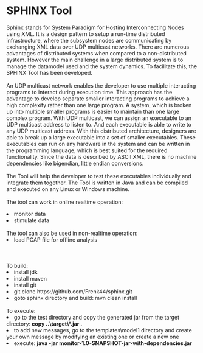 SPHINX Tool
======
Sphinx stands for System Paradigm for Hosting Interconnecting Nodes using XML.
It is a design pattern to setup a run-time distributed infrastructure, where the subsystem nodes are communicating by exchanging XML data over UDP multicast networks. There are numerous advantages of distributed systems when compared to a non-distributed system. However the main challenge in a large distributed system is to manage the datamodel used and the system dynamics. To facilitate this, the SPHINX Tool has been developed.<br>
<br>
An UDP multicast network enables the developer to use multiple interacting programs to interact during execution time. This approach has the advantage to develop separate smaller interacting programs to achieve a high complexity rather than one large program. A system, which is broken up into multiple smaller programs is easier to maintain than one large complex program. With UDP multicast, we can assign an executable to an UDP multicast address to listen to. And each executable is able to write to any UDP multicast address. With this distributed architecture, designers are able to break up a large executable into a set of smaller executables. These executables can run on any hardware in the system and can be written in the programming language, which is best suited for the required functionality. Since the data is described by ASCII XML, there is no machine dependencies like bigendian, little endian conversions.
<br>
<br>
The Tool will help the developer to test these executables individually and integrate them together. The Tool is written in Java and can be compiled and executed on any Linux or Windows machine.
<br>
<br>
The tool can work in online realtime operation:
  <li> monitor data </li>
  <li> stimulate data </li>
<br>
The tool can also be used in non-realtime operation:
  <li> load PCAP file for offline analysis </li>
  
  
<br>
<br>
<br>
To build:

  <li> install jdk</li>
  <li> install maven</li>
  <li> install git</li>
  <li> git clone https://github.com/Frenk44/sphinx.git</li>
  <li> goto sphinx directory and build: mvn clean install</li>

<br> 
To execute:
<li> go to the test directory and copy the generated jar from the target directory:<b> copy ..\target\*.jar . </b></li>
<li> to add new messages, go to the templates\model1 directory and create your own message by modifying an existing one or create a new one</li>
<li> execute: <b>java -jar monitor-1.0-SNAPSHOT-jar-with-dependencies.jar</b></li>


